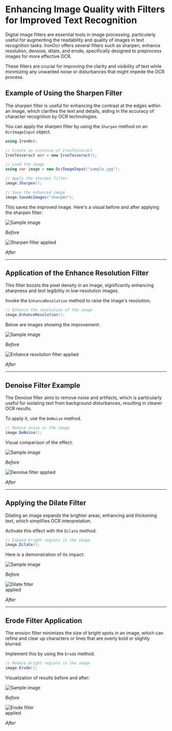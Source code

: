 # Enhancing Image Quality with Filters for Improved Text Recognition

Digital image filters are essential tools in image processing, particularly useful for augmenting the readability and quality of images in text recognition tasks. IronOcr offers several filters such as sharpen, enhance resolution, denoise, dilate, and erode, specifically designed to preprocess images for more effective OCR.

These filters are crucial for improving the clarity and visibility of text while minimizing any unwanted noise or disturbances that might impede the OCR process.

## Example of Using the Sharpen Filter

The sharpen filter is useful for enhancing the contrast at the edges within an image, which clarifies the text and details, aiding in the accuracy of character recognition by OCR technologies.

You can apply the sharpen filter by using the `Sharpen` method on an `OcrImageInput` object.

```cs
using IronOcr;

// Create an instance of IronTesseract
IronTesseract ocr = new IronTesseract();

// Load the image
using var image = new OcrImageInput("sample.jpg");

// Apply the sharpen filter
image.Sharpen();

// Save the enhanced image
image.SaveAsImages("sharpen");
```

This saves the improved image. Here's a visual before and after applying the sharpen filter:

<div class="competitors-section__wrapper-even-1">
    <div class="competitors__card" style="width: 48%;">
        <img src="https://ironsoftware.com/static-assets/ocr/how-to/image-quality-correction/sample.jpg" alt="Sample image" class="img-responsive add-shadow">
        <p class="competitors__download-link" style="color: #181818; font-style: italic;">Before</p>
    </div>
    <div class="competitors__card" style="width: 48%;">
        <img src="https://ironsoftware.com/static-assets/ocr/how-to/image-quality-correction/sharpen_0.webp" alt="Sharpen filter applied" class="img-responsive add-shadow">
        <p class="competitors__download-link" style="color: #181818; font-style: italic;">After</p>
    </div>
</div>

<hr>

## Application of the Enhance Resolution Filter

This filter boosts the pixel density in an image, significantly enhancing sharpness and text legibility in low-resolution images.

Invoke the `EnhanceResolution` method to raise the image's resolution.

```cs
// Enhance the resolution of the image
image.EnhanceResolution();
```

Below are images showing the improvement:

<div class="competitors-section__wrapper-even-1">
    <div class="competitors__card" style="width: 48%;">
        <img src="https://ironsoftware.com/static-assets/ocr/how-to/image-quality-correction/sample.jpg" alt="Sample image" class="img-responsive add-shadow">
        <p class="competitors__download-link" style="color: #181818; font-style: italic;">Before</p>
    </div>
    <div class="competitors__card" style="width: 48%;">
        <img src="https://ironsoftware.com/static-assets/ocr/how-to/image-quality-correction/enhanceResolution_0.webp" alt="Enhance resolution filter applied" class="img-responsive add-shadow">
        <p class="competitors__download-link" style="color: #181818; font-style: italic;">After</p>
    </div>
</div>

<hr>

## Denoise Filter Example

The Denoise filter aims to remove noise and artifacts, which is particularly useful for isolating text from background disturbances, resulting in clearer OCR results.

To apply it, use the `DeNoise` method.

```cs
// Reduce noise in the image
image.DeNoise();
```

Visual comparison of the effect:

<div class="competitors-section__wrapper-even-1">
    <div class="competitors__card" style="width: 48%;">
        <img src="https://ironsoftware.com/static-assets/ocr/how-to/image-quality-correction/sample.jpg" alt="Sample image" class="img-responsive add-shadow">
        <p class="competitors__download-link" style="color: #181818; font-style: italic;">Before</p>
    </div>
    <div class="competitors__card" style="width: 48%;">
        <img src="https://ironsoftware.com/static-assets/ocr/how-to/image-quality-correction/denoise_0.webp" alt="Denoise filter applied" class="img-responsive add-shadow">
        <p class="competitors__download-link" style="color: #181818; font-style: italic;">After</p>
    </div>
</div>

<hr>

## Applying the Dilate Filter

Dilating an image expands the brighter areas, enhancing and thickening text, which simplifies OCR interpretation.

Activate this effect with the `Dilate` method.

```cs
// Expand bright regions in the image
image.Dilate();
```

Here is a demonstration of its impact:

<div class="competitors-section__wrapper-even-1">
    <div class="competitors__card" style="width: 48%;">
        <img src="https://ironsoftware.com/static-assets/ocr/how-to/image-quality-correction/sample.jpg" alt="Sample image" class="img-responsive add-shadow">
        <p class="competitors__download-link" style="color: #181818; font-style: italic;">Before</p...
    </div>
    <div class="competitors__card" style="width: 50%;">
        <img src="https://ironsoftware.com/static-assets/ocr/how-to/image-quality-correction/dilate_0.webp" alt="Dilate filter applied" class="img-responsive add-shadow">
        <p class="competitors__download-link" style="color: #181818; font-style: italic;">After</p>
    </div>
</div>

<hr>

## Erode Filter Application

The erosion filter minimizes the size of bright spots in an image, which can refine and clear up characters or lines that are overly bold or slightly blurred.

Implement this by using the `Erode` method.

```cs
// Reduce bright regions in the image
image.Erode();
```

Visualization of results before and after:

<div class="competitors-section__wrapper-even-1">
    <div class="competitors__card" style="width: 48%;">
        <img src="https://ironsoftware.com/static-assets/ocr/how-to/image-quality-correction/sample.jpg" alt="Sample image" class="img-responsive add-shadow">
        <p class="competitors__download-link" style="color: #181818; font-style: italic;">Before</p...
    </div>
    <div class="competitors__card" style="width: 50%;">
        <img src="https://ironsoftware.com/static-assets/ocr/how-to/image-quality-correction/erode_0.webp" alt="Erode filter applied" class="img-responsive add-shadow">
        <p class="competitors__download-link" style="color: #181818; font-style: italic;">After</p>
    </div>
</div>